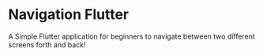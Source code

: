 # Navigation Flutter

A Simple Flutter application for beginners to navigate between two different screens forth and back!

